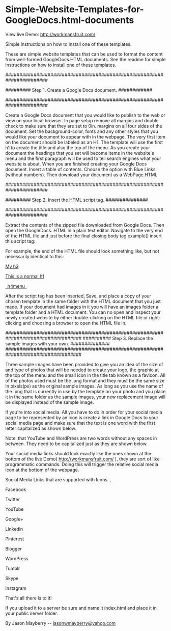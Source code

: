 # Simple-Website-Templates-for-GoogleDocs.html-documents



View live Demo: http://workmansfruit.com/

Simple instructions on how to install one of these templates.

These are simple website templates that can be used to format the content from well-formed GoogleDocs.HTML documents. See the readme for simple instructions on how to install one of these templates.

#######################################################################

######### Step 1. Create a Google Docs document. ############

#######################################################################

Create a Google Docs document that you would like to publish to the web or view on your local browser. In page setup remove all margins and double check to make sure that they are set to 0in. margins on all four sides of the document. Set the background-color, fonts and any other styles that you would like your document to appear with in the webpage. The very first item on the document should be labeled as an H1. The template will use the first h1 to create the title and also the top of the menu. As you create your document the headings that you set will become items in the website's menu and the first paragraph will be used to tell search engines what your website is about. When you are finished creating your Google Docs document. Insert a table of contents. Choose the option with Blue Links (without numbers). Then download your document as a WebPage.HTML.

#######################################################################

######### Step 2. Insert the HTML script tag. ###############

#######################################################################

Extract the contents of the zipped file downloaded from Google Docs. Then open the GoogleDocs. HTML In a plain text editor. Navigate to the very end of the HTML file and just before the final closing body tag example() insert this script tag:



<script src="SimpleTemplate/allJS/template.js" id="Blue"></script>






For example, the end of the HTML file should look something like, but not necessarily identical to this:



<p class="c18"><span class="c1"><a class="c0" href="#h.i79pquy5edxw">My h3</a></span></p><p class="c10"><span class="c1"><a class="c0" href="#h.9msn47qs3rgj">This is a normal h1</a></span></p><p class="c15"><span class="c1"><a class="c0" href="#h.cww77kwe2pqe">_h4menu_</a></span></p><p class="c4"><span class="c3 c8"></span></p><p class="c4"> <span class="c3 c8"></span></p> <script src="SimpleOrangeTemplate/allJS/template.js"></script></body></html>



After the script tag has been inserted, Save, and place a copy of your chosen template in the same folder with the HTML document that you just made. If your document had images in it you will have an images folder a template folder and a HTML document. You can no open and inspect your newly created website by either double-clicking on the HTML file or right-clicking and choosing a browser to open the HTML file in.

################################################################################### ########## Step 3. Replace the sample images with your own. ############## ###################################################################################

Three sample images have been provided to give you an idea of the size of and type of photos that will be needed to create your logo, the graphic at the top of the menu and the small icon in the title tab known as a favicon. All of the photos used must be the .png format and they must be the same size In pixels(px) as the original sample images. As long as you use the name of the .png that is currently in use by the template on your photo and you place it in the same folder as the sample images, your new replacement image will be displayed instead of the sample image.

If you're into social media. All you have to do in order for your social media page to be represented by an icon is create a link in Google Docs to your social media page and make sure that the text is one word with the first letter capitalized as shown below.

Note: that YouTube and WordPress are two words without any spaces in between.
They need to be capitalized just as they are shown below.

Your social media links should look exactly like the ones shown at the bottom of the live Demo( http://workmansfruit.com/ ), they are sort of like programmatic commands. Doing this will trigger the relative social media icon at the bottom of the webpage.

Social Media Links that are supported with Icons...

Facebook

Twitter

YouTube

Google+

Linkedin

Pinterest

Blogger

WordPress

Tumblr

Skype

Instagram

That's all there is to it!

If you upload it to a server be sure and name it index.html and place it in your public server folder.

By Jason Mayberry -- jasonwmayberry@yahoo.com
